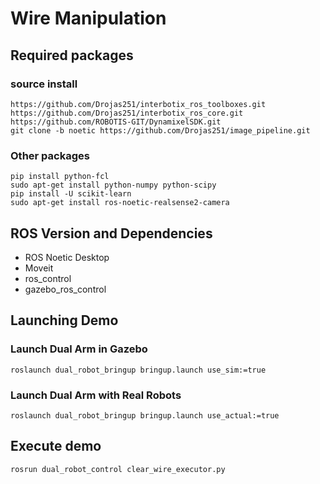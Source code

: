 # Wire Manipulation

## Required packages 
### source install
```
https://github.com/Drojas251/interbotix_ros_toolboxes.git
https://github.com/Drojas251/interbotix_ros_core.git
https://github.com/ROBOTIS-GIT/DynamixelSDK.git
git clone -b noetic https://github.com/Drojas251/image_pipeline.git

```

### Other packages 
```
pip install python-fcl
sudo apt-get install python-numpy python-scipy
pip install -U scikit-learn
sudo apt-get install ros-noetic-realsense2-camera
```
## ROS Version and Dependencies 
  - ROS Noetic Desktop
  - Moveit
  - ros_control
  - gazebo_ros_control

## Launching Demo

### Launch Dual Arm in Gazebo

```
roslaunch dual_robot_bringup bringup.launch use_sim:=true
```

### Launch Dual Arm with Real Robots

```
roslaunch dual_robot_bringup bringup.launch use_actual:=true
```

## Execute demo
```
rosrun dual_robot_control clear_wire_executor.py
```

